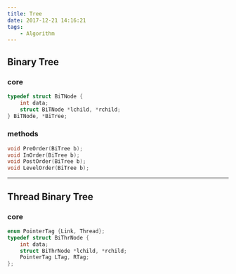 ```yaml
---
title: Tree
date: 2017-12-21 14:16:21
tags:
    - Algorithm
---
```


## Binary Tree

### core
```c
typedef struct BiTNode {
    int data;
    struct BiTNode *lchild, *rchild;
} BiTNode, *BiTree;
```

### methods

```c
void PreOrder(BiTree b);
void InOrder(BiTree b);
void PostOrder(BiTree b);
void LevelOrder(BiTree b);
```

---

## Thread Binary Tree

### core

```c
enum PointerTag {Link, Thread};
typedef struct BiThrNode {
    int data;
    struct BiThrNode *lchild, *rchild;
    PointerTag LTag, RTag;
};
```
